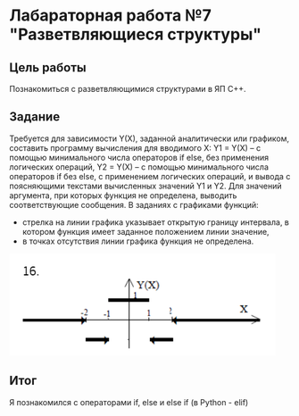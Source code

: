 # Лабараторная работа №7 "Разветвляющиеся структуры"

## Цель работы
Познакомиться с разветвляющимися структурами в ЯП C++.

## Задание
Требуется для зависимости Y(X), заданной аналитически или графиком, 
составить программу вычисления для вводимого X: 
Y1 = Y(X) – с помощью минимального числа операторов if else, без 
применения логических операций, 
Y2 = Y(X) – с помощью минимального числа операторов if без else, с 
применением логических операций, 
и вывода с поясняющими текстами вычисленных значений Y1 и Y2. 
Для значений аргумента, при которых функция не определена, выводить 
соответствующие сообщения. 
В заданиях с графиками функций:
- стрелка на линии графика указывает открытую границу интервала, в 
котором функция имеет заданное положением линии значение, 
- в точках отсутствия линии графика функция не определена. 

![Alt text](image-1.png)

## Итог
Я познакомился с операторами if, else и else if (в Python - elif) 
